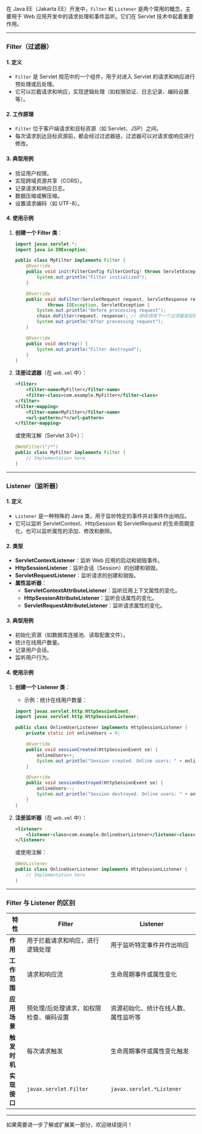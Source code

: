 在 Java EE（Jakarta EE）开发中，`Filter` 和 `Listener` 是两个常用的概念，主要用于 Web 应用开发中的请求处理和事件监听。它们在 Servlet 技术中起着重要作用。

---

### **Filter（过滤器）**

#### **1. 定义**

- `Filter` 是 Servlet 规范中的一个组件，用于对进入 Servlet 的请求和响应进行预处理或后处理。
- 它可以拦截请求和响应，实现逻辑处理（如权限验证、日志记录、编码设置等）。

#### **2. 工作原理**

- `Filter` 位于客户端请求和目标资源（如 Servlet、JSP）之间。
- 每次请求到达目标资源前，都会经过过滤器链，过滤器可以对请求或响应进行修改。

#### **3. 典型用例**

- 验证用户权限。
- 实现跨域资源共享（CORS）。
- 记录请求和响应日志。
- 数据压缩或解压缩。
- 设置请求编码（如 UTF-8）。

#### **4. 使用示例**

1. **创建一个 Filter 类**：
    
    ```java
    import javax.servlet.*;
    import java.io.IOException;
    
    public class MyFilter implements Filter {
        @Override
        public void init(FilterConfig filterConfig) throws ServletException {
            System.out.println("Filter initialized");
        }
    
        @Override
        public void doFilter(ServletRequest request, ServletResponse response, FilterChain chain)
                throws IOException, ServletException {
            System.out.println("Before processing request");
            chain.doFilter(request, response); // 继续调用下一个过滤器或目标资源
            System.out.println("After processing request");
        }
    
        @Override
        public void destroy() {
            System.out.println("Filter destroyed");
        }
    }
    ```
    
2. **注册过滤器**（在 `web.xml` 中）：
    
    ```xml
    <filter>
        <filter-name>MyFilter</filter-name>
        <filter-class>com.example.MyFilter</filter-class>
    </filter>
    <filter-mapping>
        <filter-name>MyFilter</filter-name>
        <url-pattern>/*</url-pattern>
    </filter-mapping>
    ```
    
    或使用注解（Servlet 3.0+）：
    
    ```java
    @WebFilter("/*")
    public class MyFilter implements Filter {
        // Implementation here
    }
    ```
    

---

### **Listener（监听器）**

#### **1. 定义**

- `Listener` 是一种特殊的 Java 类，用于监听特定的事件并对事件作出响应。
- 它可以监听 ServletContext、HttpSession 和 ServletRequest 的生命周期变化，也可以监听属性的添加、修改和删除。

#### **2. 类型**

- **ServletContextListener**：监听 Web 应用的启动和销毁事件。
- **HttpSessionListener**：监听会话（Session）的创建和销毁。
- **ServletRequestListener**：监听请求的创建和销毁。
- **属性监听器**：
    - **ServletContextAttributeListener**：监听应用上下文属性的变化。
    - **HttpSessionAttributeListener**：监听会话属性的变化。
    - **ServletRequestAttributeListener**：监听请求属性的变化。

#### **3. 典型用例**

- 初始化资源（如数据库连接池、读取配置文件）。
- 统计在线用户数量。
- 记录用户会话。
- 监听用户行为。

#### **4. 使用示例**

1. **创建一个 Listener 类**：
    
    - 示例：统计在线用户数量：
    
    ```java
    import javax.servlet.http.HttpSessionEvent;
    import javax.servlet.http.HttpSessionListener;
    
    public class OnlineUserListener implements HttpSessionListener {
        private static int onlineUsers = 0;
    
        @Override
        public void sessionCreated(HttpSessionEvent se) {
            onlineUsers++;
            System.out.println("Session created. Online users: " + onlineUsers);
        }
    
        @Override
        public void sessionDestroyed(HttpSessionEvent se) {
            onlineUsers--;
            System.out.println("Session destroyed. Online users: " + onlineUsers);
        }
    }
    ```
    
2. **注册监听器**（在 `web.xml` 中）：
    
    ```xml
    <listener>
        <listener-class>com.example.OnlineUserListener</listener-class>
    </listener>
    ```
    
    或使用注解：
    
    ```java
    @WebListener
    public class OnlineUserListener implements HttpSessionListener {
        // Implementation here
    }
    ```
    

---

### **Filter 与 Listener 的区别**

|**特性**|**Filter**|**Listener**|
|---|---|---|
|**作用**|用于拦截请求和响应，进行逻辑处理|用于监听特定事件并作出响应|
|**工作范围**|请求和响应流|生命周期事件或属性变化|
|**应用场景**|预处理/后处理请求，如权限检查、编码设置|资源初始化、统计在线人数、属性监听等|
|**触发时机**|每次请求触发|生命周期事件或属性变化触发|
|**实现接口**|`javax.servlet.Filter`|`javax.servlet.*Listener`|

---

如果需要进一步了解或扩展某一部分，欢迎继续提问！